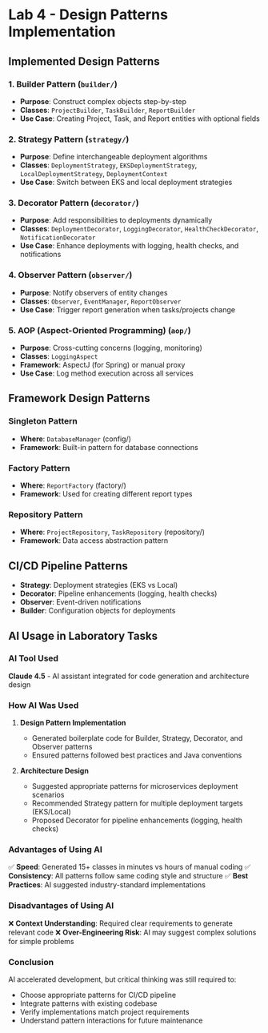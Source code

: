 # Lab 4 - Design Patterns Implementation

## Implemented Design Patterns

### 1. **Builder Pattern** (`builder/`)
- **Purpose**: Construct complex objects step-by-step
- **Classes**: `ProjectBuilder`, `TaskBuilder`, `ReportBuilder`
- **Use Case**: Creating Project, Task, and Report entities with optional fields

### 2. **Strategy Pattern** (`strategy/`)
- **Purpose**: Define interchangeable deployment algorithms
- **Classes**: `DeploymentStrategy`, `EKSDeploymentStrategy`, `LocalDeploymentStrategy`, `DeploymentContext`
- **Use Case**: Switch between EKS and local deployment strategies

### 3. **Decorator Pattern** (`decorator/`)
- **Purpose**: Add responsibilities to deployments dynamically
- **Classes**: `DeploymentDecorator`, `LoggingDecorator`, `HealthCheckDecorator`, `NotificationDecorator`
- **Use Case**: Enhance deployments with logging, health checks, and notifications

### 4. **Observer Pattern** (`observer/`)
- **Purpose**: Notify observers of entity changes
- **Classes**: `Observer`, `EventManager`, `ReportObserver`
- **Use Case**: Trigger report generation when tasks/projects change

### 5. **AOP (Aspect-Oriented Programming)** (`aop/`)
- **Purpose**: Cross-cutting concerns (logging, monitoring)
- **Classes**: `LoggingAspect`
- **Framework**: AspectJ (for Spring) or manual proxy
- **Use Case**: Log method execution across all services

## Framework Design Patterns

### Singleton Pattern
- **Where**: `DatabaseManager` (config/)
- **Framework**: Built-in pattern for database connections

### Factory Pattern
- **Where**: `ReportFactory` (factory/)
- **Framework**: Used for creating different report types

### Repository Pattern
- **Where**: `ProjectRepository`, `TaskRepository` (repository/)
- **Framework**: Data access abstraction pattern

## CI/CD Pipeline Patterns

- **Strategy**: Deployment strategies (EKS vs Local)
- **Decorator**: Pipeline enhancements (logging, health checks)
- **Observer**: Event-driven notifications
- **Builder**: Configuration objects for deployments

## AI Usage in Laboratory Tasks

### AI Tool Used
**Claude 4.5** - AI assistant integrated for code generation and architecture design

### How AI Was Used

1. **Design Pattern Implementation**
   - Generated boilerplate code for Builder, Strategy, Decorator, and Observer patterns
   - Ensured patterns followed best practices and Java conventions

2. **Architecture Design**
   - Suggested appropriate patterns for microservices deployment scenarios
   - Recommended Strategy pattern for multiple deployment targets (EKS/Local)
   - Proposed Decorator for pipeline enhancements (logging, health checks)

### Advantages of Using AI

✅ **Speed**: Generated 15+ classes in minutes vs hours of manual coding
✅ **Consistency**: All patterns follow same coding style and structure
✅ **Best Practices**: AI suggested industry-standard implementations

### Disadvantages of Using AI

❌ **Context Understanding**: Required clear requirements to generate relevant code
❌ **Over-Engineering Risk**: AI may suggest complex solutions for simple problems

### Conclusion

AI accelerated development, but critical thinking was still required to:
- Choose appropriate patterns for CI/CD pipeline
- Integrate patterns with existing codebase
- Verify implementations match project requirements
- Understand pattern interactions for future maintenance